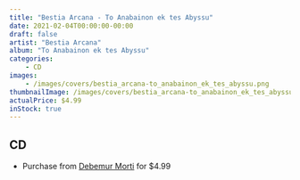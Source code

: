 ```yaml
---
title: "Bestia Arcana - To Anabainon ek tes Abyssu"
date: 2021-02-04T00:00:00-00:00
draft: false
artist: "Bestia Arcana"
album: "To Anabainon ek tes Abyssu"
categories:
    - CD
images:
    - /images/covers/bestia_arcana-to_anabainon_ek_tes_abyssu.png
thumbnailImage: /images/covers/bestia_arcana-to_anabainon_ek_tes_abyssu-thumb.png
actualPrice: $4.99
inStock: true
---
```


## CD
* Purchase from [Debemur Morti](https://debemurmorti.aisamerch.com/item/72250) for $4.99
